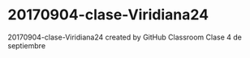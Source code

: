 # 20170904-clase-Viridiana24
20170904-clase-Viridiana24 created by GitHub Classroom
Clase 4 de septiembre 
